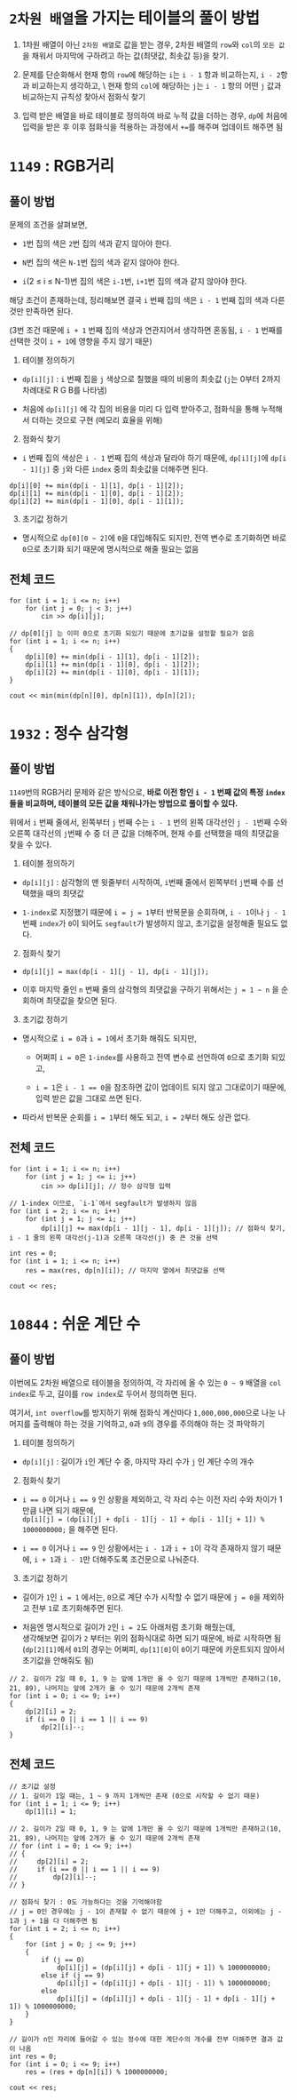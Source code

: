 # `2차원 배열`을 가지는 테이블의 풀이 방법

1. 1차원 배열이 아닌 `2차원 배열`로 값을 받는 경우, 2차원 배열의 `row`와 `col`의 `모든 값`을 채워서 마지막에 구하려고 하는 값(최댓값, 최솟값 등)을 찾기.

2. 문제를 단순화해서 현재 항의 `row`에 해당하는 `i`는 `i - 1` 항과 비교하는지, `i - 2`항과 비교하는지 생각하고, \ 
현재 항의 `col`에 해당하는 `j`는 `i - 1` 항의 어떤 `j` 값과 비교하는지 규칙성 찾아서 점화식 찾기

4. 입력 받은 배열을 바로 테이블로 정의하여 바로 누적 값을 더하는 경우, `dp`에 처음에 입력을 받은 후 이후 점화식을 적용하는 과정에서 `+=`를 해주며 업데이트 해주면 됨

# `1149` : RGB거리

## 풀이 방법

문제의 조건을 살펴보면,

- `1`번 집의 색은 `2`번 집의 색과 같지 않아야 한다.

- `N`번 집의 색은 `N-1`번 집의 색과 같지 않아야 한다.

- `i`(2 ≤ i ≤ N-1)번 집의 색은 `i-1`번, `i+1`번 집의 색과 같지 않아야 한다.

해당 조건이 존재하는데, 정리해보면 결국 `i` 번째 집의 색은 `i - 1` 번째 집의 색과 다른 것만 만족하면 된다. 

(3번 조건 때문에 `i + 1` 번째 집의 색상과 연관지어서 생각하면 혼동됨, `i - 1` 번째를 선택한 것이 `i + 1`에 영향을 주지 않기 때문)

1. 테이블 정의하기 

- `dp[i][j]` : `i` 번째 집을 `j` 색상으로 칠했을 때의 비용의 최솟값 (`j`는 0부터 2까지 차례대로 R G B를 나타냄)

- 처음에 `dp[i][j]` 에 각 집의 비용을 미리 다 입력 받아주고, 점화식을 통해 누적해서 더하는 것으로 구현 (메모리 효율을 위해)

2. 점화식 찾기

- `i` 번째 집의 색상은 `i - 1` 번째 집의 색상과 달라야 하기 때문에, `dp[i][j]`에 `dp[i - 1][j]` 중 `j`와 다른 `index` 중의 최솟값을 더해주면 된다.

```
dp[i][0] += min(dp[i - 1][1], dp[i - 1][2]);
dp[i][1] += min(dp[i - 1][0], dp[i - 1][2]);
dp[i][2] += min(dp[i - 1][0], dp[i - 1][1]);
```

3. 초기값 정하기

- 명시적으로 `dp[0][0 ~ 2]`에 `0`을 대입해줘도 되지만, 전역 변수로 초기화하면 바로 `0`으로 초기화 되기 때문에 명시적으로 해줄 필요는 없음

## 전체 코드

```
for (int i = 1; i <= n; i++)
    for (int j = 0; j < 3; j++)
        cin >> dp[i][j];

// dp[0][j] 는 이미 0으로 초기화 되있기 때문에 초기값을 설정할 필요가 없음
for (int i = 1; i <= n; i++)
{
    dp[i][0] += min(dp[i - 1][1], dp[i - 1][2]);
    dp[i][1] += min(dp[i - 1][0], dp[i - 1][2]);
    dp[i][2] += min(dp[i - 1][0], dp[i - 1][1]);
}

cout << min(min(dp[n][0], dp[n][1]), dp[n][2]);
```

# `1932` : 정수 삼각형

## 풀이 방법

`1149`번의 RGB거리 문제와 같은 방식으로, **바로 이전 항인 `i - 1` 번째 값의 특정 `index` 들을 비교하며, 테이블의 모든 값을 채워나가는 방법으로 풀이할 수 있다.**

위에서 `i` 번째 줄에서, 왼쪽부터 `j` 번째 수는 `i - 1` 번의 왼쪽 대각선인 `j - 1`번째 수와 오른쪽 대각선의 `j`번째 수 중 더 큰 값을 더해주며, 현재 수를 선택했을 때의 최댓값을 찾을 수 있다.

1. 테이블 정의하기

- `dp[i][j]` : 삼각형의 맨 윗줄부터 시작하여, `i`번째 줄에서 왼쪽부터 `j`번째 수를 선택했을 때의 최댓값

- `1-index`로 지정했기 때문에 `i = j = 1`부터 반복문을 순회하며, `i - 1`이나 `j - 1` 번째 `index`가 `0`이 되어도 `segfault`가 발생하지 않고, 초기값을 설정해줄 필요도 없다.

2. 점화식 찾기

- `dp[i][j] = max(dp[i - 1][j - 1], dp[i - 1][j]);`

- 이후 마지막 줄인 `n` 번째 줄의 삼각형의 최댓값을 구하기 위해서는 `j = 1 ~ n` 을 순회하며 최댓값을 찾으면 된다.

3. 초기값 정하기

- 명시적으로 `i = 0`과 `i = 1`에서 초기화 해줘도 되지만, 
    
    - 어쩌피 `i = 0`은 `1-index`를 사용하고 전역 변수로 선언하여 `0`으로 초기화 되있고,

    - `i = 1`은 `i - 1 == 0`을 참조하면 값이 업데이트 되지 않고 그대로이기 때문에, 입력 받은 값을 그대로 쓰면 된다.

- 따라서 반복문 순회를 `i = 1`부터 해도 되고, `i = 2`부터 해도 상관 없다.

## 전체 코드

```
for (int i = 1; i <= n; i++)
    for (int j = 1; j <= i; j++)
        cin >> dp[i][j]; // 정수 삼각형 입력

// 1-index 이므로, `i-1`에서 segfault가 발생하지 않음
for (int i = 2; i <= n; i++)
    for (int j = 1; j <= i; j++)
        dp[i][j] += max(dp[i - 1][j - 1], dp[i - 1][j]); // 점화식 찾기, i - 1 줄의 왼쪽 대각선(j-1)과 오른쪽 대각선(j) 중 큰 것을 선택

int res = 0;
for (int i = 1; i <= n; i++)
    res = max(res, dp[n][i]); // 마지막 열에서 최댓값을 선택

cout << res;
```

# `10844` : 쉬운 계단 수

## 풀이 방법

이번에도 2차원 배열으로 테이블을 정의하여, 각 자리에 올 수 있는 `0 ~ 9` 배열을 `col index`로 두고, 길이를 `row index`로 두어서 정의하면 된다.

여기서, `int overflow`를 방지하기 위해 점화식 계산마다 `1,000,000,000`으로 나눈 나머지를 출력해야 하는 것을 기억하고, `0`과 `9`의 경우를 주의해야 하는 것 파악하기

1. 테이블 정의하기

- `dp[i][j]` : 길이가 `i`인 계단 수 중, 마지막 자리 수가 `j` 인 계단 수의 개수

2. 점화식 찾기

- `i == 0` 이거나 `i == 9` 인 상황을 제외하고, 각 자리 수는 이전 자리 수와 차이가 1만큼 나면 되기 때문에,\
`dp[i][j] = (dp[i][j] + dp[i - 1][j - 1] + dp[i - 1][j + 1]) % 1000000000;` 을 해주면 된다.

- `i == 0` 이거나 `i == 9` 인 상황에서는 `i - 1`과 `i + 1`이 각각 존재하지 않기 때문에, `i + 1`과 `i - 1`만 더해주도록 조건문으로 나눠준다.

3. 초기값 정하기

- 길이가 `1`인 `i = 1` 에서는, `0`으로 계단 수가 시작할 수 없기 때문에 `j = 0`을 제외하고 전부 `1`로 초기화해주면 된다.

- 처음엔 명시적으로 길이가 `2`인 `i = 2`도 아래처럼 초기화 해줬는데,\
생각해보면 길이가 `2` 부터는 위의 점화식대로 하면 되기 때문에, 바로 시작하면 됨 \
(`dp[2][1]`에서 `01`의 경우는 어쩌피, `dp[1][0]`이 `0`이기 때문에 카운트되지 않아서 초기값을 안해줘도 됨)

```
// 2. 길이가 2일 때 0, 1, 9 는 앞에 1개만 올 수 있기 때문에 1개씩만 존재하고(10, 21, 89), 나머지는 앞에 2개가 올 수 있기 때문에 2개씩 존재
for (int i = 0; i <= 9; i++)
{
    dp[2][i] = 2;
    if (i == 0 || i == 1 || i == 9)
        dp[2][i]--;
}
```

## 전체 코드

```
// 초기값 설정
// 1. 길이가 1일 때는, 1 ~ 9 까지 1개씩만 존재 (0으로 시작할 수 없기 때문)
for (int i = 1; i <= 9; i++)
    dp[1][i] = 1;

// 2. 길이가 2일 때 0, 1, 9 는 앞에 1개만 올 수 있기 때문에 1개씩만 존재하고(10, 21, 89), 나머지는 앞에 2개가 올 수 있기 때문에 2개씩 존재
// for (int i = 0; i <= 9; i++)
// {
//     dp[2][i] = 2;
//     if (i == 0 || i == 1 || i == 9)
//         dp[2][i]--;
// }

// 점화식 찾기 : 0도 가능하다는 것을 기억해야함
// j = 0인 경우에는 j - 1이 존재할 수 없기 때문에 j + 1만 더해주고, 이외에는 j - 1과 j + 1을 다 더해주면 됨
for (int i = 2; i <= n; i++)
{
    for (int j = 0; j <= 9; j++)
    {
        if (j == 0)
            dp[i][j] = (dp[i][j] + dp[i - 1][j + 1]) % 1000000000;
        else if (j == 9)
            dp[i][j] = (dp[i][j] + dp[i - 1][j - 1]) % 1000000000;
        else
            dp[i][j] = (dp[i][j] + dp[i - 1][j - 1] + dp[i - 1][j + 1]) % 1000000000;
    }
}

// 길이가 n인 자리에 들어갈 수 있는 정수에 대한 계단수의 개수를 전부 더해주면 결과 값이 나옴
int res = 0;
for (int i = 0; i <= 9; i++)
    res = (res + dp[n][i]) % 1000000000;

cout << res;
```

